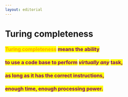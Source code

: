 ```yaml
---
layout: editorial
---
```


# Turing completeness

### <mark style="color:orange;">Turing completeness</mark> <mark style="color:purple;">means the ability</mark>&#x20;

### <mark style="color:purple;">to use a code base to perform</mark> <mark style="color:purple;"></mark>_<mark style="color:purple;">virtually any</mark>_ <mark style="color:purple;"></mark><mark style="color:purple;">task,</mark>&#x20;

### <mark style="color:purple;">as long as it has the correct instructions,</mark>

### &#x20;<mark style="color:purple;">enough time, enough processing power.</mark>
